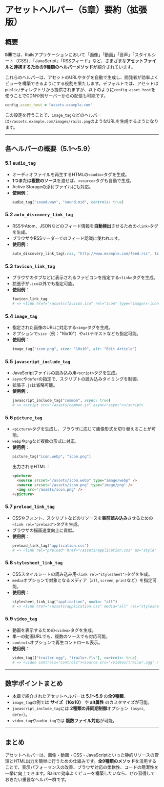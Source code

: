 # アセットヘルパー（5章）要約（拡張版）

## 概要
**5章**では、Railsアプリケーションにおいて「画像」「動画」「音声」「スタイルシート（CSS）」「JavaScript」「RSSフィード」など、さまざまな**アセットファイルと連携するための9種類のヘルパーメソッド**が紹介されています。

これらのヘルパーは、アセットのURLやタグを自動で生成し、開発者が効率よくビューを構築できるようにする役割を果たします。デフォルトでは、アセットは`public/`ディレクトリから提供されますが、以下のように`config.asset_host`を使うことでCDNや別サーバーからの配信も可能です。

```ruby
config.asset_host = "assets.example.com"
```

この設定を行うことで、`image_tag`などのヘルパーは`//assets.example.com/images/rails.png`のようなURLを生成するようになります。

---

## 各ヘルパーの概要（5.1〜5.9）

### 5.1 `audio_tag`
- オーディオファイルを再生するHTMLの`<audio>`タグを生成。
- **1つまたは複数のソース**を渡せば、`<source>`タグも自動で生成。
- Active Storageの添付ファイルにも対応。
- **使用例**：
  ```ruby
  audio_tag("sound.wav", "sound.mid", controls: true)
  ```

### 5.2 `auto_discovery_link_tag`
- RSSやAtom、JSONなどのフィード情報を**自動検出**させるための`<link>`タグを生成。
- ブラウザやRSSリーダーでのフィード認識に使われます。
- **使用例**：
  ```ruby
  auto_discovery_link_tag(:rss, "http://www.example.com/feed.rss", title: "RSS Feed")
  ```

### 5.3 `favicon_link_tag`
- ブラウザのタブなどに表示されるファビコンを指定する`<link>`タグを生成。
- 拡張子が`.ico`以外でも指定可能。
- **使用例**：
  ```ruby
  favicon_link_tag
  # => <link href="/assets/favicon.ico" rel="icon" type="image/x-icon" />
  ```

### 5.4 `image_tag`
- 指定された画像のURLに対応する`<img>`タグを生成。
- オプションで`size`（例："16x10"）や`alt`テキストなども指定可能。
- **使用例**：
  ```ruby
  image_tag("icon.png", size: "16x10", alt: "Edit Article")
  ```

### 5.5 `javascript_include_tag`
- JavaScriptファイルの読み込み用`<script>`タグを生成。
- `async`や`defer`の指定で、スクリプトの読み込みタイミングを制御。
- 拡張子`.js`は省略可能。
- **使用例**：
  ```ruby
  javascript_include_tag("common", async: true)
  # => <script src="/assets/common.js" async="async"></script>
  ```

### 5.6 `picture_tag`
- `<picture>`タグを生成し、ブラウザに応じて画像形式を切り替えることが可能。
- `webp`や`png`など複数の形式に対応。
- **使用例**：
  ```ruby
  picture_tag("icon.webp", "icon.png")
  ```
  出力されるHTML：
  ```html
  <picture>
    <source srcset="/assets/icon.webp" type="image/webp" />
    <source srcset="/assets/icon.png" type="image/png" />
    <img src="/assets/icon.png" />
  </picture>
  ```

### 5.7 `preload_link_tag`
- CSSやフォント、スクリプトなどのリソースを**事前読み込み**させるための`<link rel="preload">`タグを生成。
- ブラウザの描画速度向上に貢献。
- **使用例**：
  ```ruby
  preload_link_tag("application.css")
  # => <link rel="preload" href="/assets/application.css" as="style" type="text/css" />
  ```

### 5.8 `stylesheet_link_tag`
- CSSスタイルシートの読み込み用`<link rel="stylesheet">`タグを生成。
- `media`オプションで対象となるメディア（`all`, `screen`, `print`など）を指定可能。
- **使用例**：
  ```ruby
  stylesheet_link_tag("application", media: "all")
  # => <link href="/assets/application.css" media="all" rel="stylesheet" />
  ```

### 5.9 `video_tag`
- 動画を表示するための`<video>`タグを生成。
- 単一の動画URLでも、複数のソースでも対応可能。
- `controls`オプションで再生コントロール表示。
- **使用例**：
  ```ruby
  video_tag(["trailer.ogg", "trailer.flv"], controls: true)
  # => <video controls="controls"><source src="/videos/trailer.ogg" /><source src="/videos/trailer.flv" /></video>
  ```

---

## 数字ポイントまとめ
- 本章で紹介されたアセットヘルパーは **5.1〜5.9** の**全9種類**。
- `image_tag`の例では **サイズ（16x10）** や **alt属性** のカスタマイズが可能。
- `javascript_include_tag`には **2種類の非同期制御**オプション（`async`, `defer`）。
- `video_tag`や`audio_tag`では **複数ファイル対応**が可能。

---

## まとめ
アセットヘルパーは、画像・動画・CSS・JavaScriptといった静的リソースの管理とHTML出力を簡単に行うための仕組みです。**全9種類のメソッド**を活用することで、表示パフォーマンスの改善、ブラウザ対応の柔軟性、コードの簡潔性を一挙に向上できます。Railsで効率よくビューを構築したいなら、ぜひ習得しておきたい重要なヘルパー群です。

